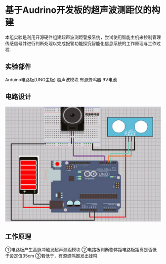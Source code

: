 # 基于Audrino开发板的超声波测距仪的构建
本组实验是利用开源硬件组建超声波测距警报系统，尝试使用智能主机来控制管理传感信号并进行判断处理以完成报警功能探究智能化信息系统的工作原理与工作过程.
## 实验部件
Arduino电路板(UNO主板)
超声波模块
有源蜂鸣器
9V电池
## 电路设计
![1681535161761](https://github.com/liwei3699/Ultrasonic-rangefinder-based-on-Arduino-development-board/blob/main/%E7%94%B5%E8%B7%AF%E5%9B%BE%E8%AE%BE%E8%AE%A1.png)
## 工作原理
①电路板产生高脉冲触发超声测距模块
②电路板判断物体距电路板距离是否低于设定值35cm
③若低于，有源蜂鸣器发出蜂鸣
